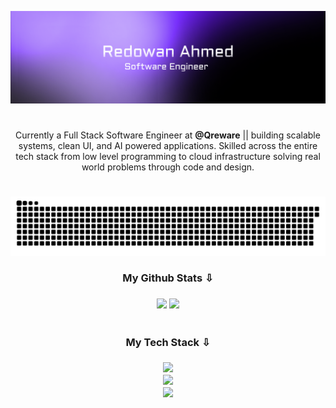 [![MasterHead](coverimg.png)](https://redowanahmed.com)

#

<p align="center">
Currently a Full Stack Software Engineer at <a href="https://qreware.com" target="_blank" style="color: inherit; font-weight: bold; text-decoration: none;">@Qreware</a> || building scalable systems, clean UI, and AI powered applications. Skilled across the entire tech stack from low level programming to cloud infrastructure solving real world problems through code and design.
</p>

#

<div align="center">
  <img src="https://raw.githubusercontent.com/RedowXn/RedowXn/c78af521857e335569351833c9688cace7286ca6/snake_animation.svg" />
</div>

<h3 align="center">My Github Stats ⇩<h3>

<div align="center">
<img src="https://nirzak-streak-stats.vercel.app/?user=redowxn&theme=material-palenight&hide_border=true" width="438" />
    <img src="https://github-readme-stats.vercel.app/api?username=redowxn&theme=material-palenight&hide_border=true&include_all_commits=true&count_private=true" width="399" />
</div>

#

<h3 align="center">My Tech Stack ⇩<h3>

<p align="center">
  <a href="#"><img src="https://skillicons.dev/icons?i=c,cpp,py,go,java,js,ts,react,nextjs,vue,nestjs,nuxtjs,express" /></a><br>
  <a href="#"><img src="https://skillicons.dev/icons?i=django,flask,fastapi,postgres,mysql,mongodb,supabase,redis,docker,kubernetes,terraform,nginx,aws" /></a><br>
  <a href="#"><img src="https://skillicons.dev/icons?i=git,gitlab,github,vscode,linux,ubuntu,kali,webstorm,figma,postman,pytorch,tensorflow,gcp" /></a>
</p>
